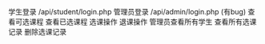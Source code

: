 学生登录 /api/student/login.php
管理员登录 /api/admin/login.php (有bug)
查看可选课程
查看已选课程
选课操作
退课操作
管理员查看所有学生
查看所有选课记录
删除选课记录